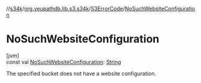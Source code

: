 //[s34k](../../../index.md)/[org.veupathdb.lib.s3.s34k](../index.md)/[S3ErrorCode](index.md)/[NoSuchWebsiteConfiguration](-no-such-website-configuration.md)

# NoSuchWebsiteConfiguration

[jvm]\
const val [NoSuchWebsiteConfiguration](-no-such-website-configuration.md): [String](https://kotlinlang.org/api/latest/jvm/stdlib/kotlin/-string/index.html)

The specified bucket does not have a website configuration.
